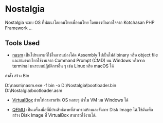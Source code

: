 # Nostalgia
 Nostalgia ระบบ OS ที่พัฒนาโดยคนไทยเพื่อคนไทย
โดยเเรงบัลดาลใจจาก Kotchasan PHP Framework  ...


 ## Tools Used
- [nasm](https://www.nasm.us/) 
เป็นโปรแกรมที่ใช้ในการแปลงโค้ด Assembly ไปเป็นไฟล์ binary หรือ object file และสามารถเรียกใช้งานจาก Command Prompt (CMD) 
บน Windows หรือจาก terminal บนระบบปฏิบัติการอื่น ๆ เช่น Linux หรือ macOS ได้

คำสั่ง สร้าง Bin

D:\nasm\nasm.exe -f bin -o D:\Nostalgia\bootloader.bin D:\Nostalgia\bootloader.asm

- [VirtualBox](https://www.virtualbox.org/) 
ช่วยให้สามารถรัน OS หลายๆ ตัวใน VM บน Windows ได้

- [QEMU](https://www.virtualbox.org/) 
เป็นเครื่องมือที่มีประสิทธิภาพที่สามารถสร้างและจัดการ Disk Image ได้.ใช้มันเพื่อสร้าง Disk Image ที่ VirtualBox สามารถใช้งานได้.










